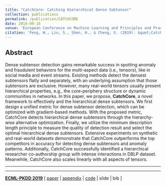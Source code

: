 ```yaml
---
title: "CatchCore: Catching Hierarchical Dense Subtensor"
collection: publications
permalink: /publication/CATCHCORE
date: 2019-09-16
venue: 'European Conference on Machine Learning and Principles and Practice of Knowledge Discovery in Databases. (ECML-PKDD) 2019'
citation: 'Feng, W., Liu, S., Shen, H., & Cheng, X. (2019). &quot;CatchCore: Catching Hierarchical Dense Subtensor&quot;.<i>In European Conference on Machine Learning and Principles and Practice of Knowledge Discovery in Databases. </i>'
---
```


## Abstract
Dense subtensor detection gains remarkable success in spotting anomaly and fraudulent
behaviors for the multi-aspect data (i.e., tensors), like in social media and event streams.
Existing methods detect the densest subtensors flatly and separately, with an underlying assumption
that those subtensors are exclusive. However, many real-world tensors usually present hierarchical properties,
e.g., the core-periphery structure or dynamic communities in networks. In this paper,
we propose, **CatchCore**, a novel framework to  effectively and the hierarchical dense subtensors.
We first design a unified metric for dense subtensor detection, which can be optimized with
gradient-based methods. With the proposed metric, CatchCore detects hierarchical dense subtensors
through the hierarchy-wise alternative optimization. Finally, we utilize the minimum description
length principle to measure the quality of detection result and select the optimal hierarchical dense subtensors.
Extensive experiments on synthetic and real-world datasets demonstrate that CatchCore
outperforms the top competitors in accuracy for detecting dense subtensors and anomaly patterns.
Additionally, CatchCore successfully  identified a hierarchical researcher co-authorship group with
intense interactions in DBLP dataset. Meanwhile, CatchCore also scales linearly with all aspects of tensors.

---
---

[**ECML-PKDD 2019**](http://ecmlpkdd2019.org)
[
[paper](http://wenchieh.github.io/files/pdf/catchcore.pdf) |
[appendix](http://wenchieh.github.io/files/pdf/cachcore_supple.pdf) |
[code](https://github.com/wenchieh/catchcore) |
slide |
bib
]
